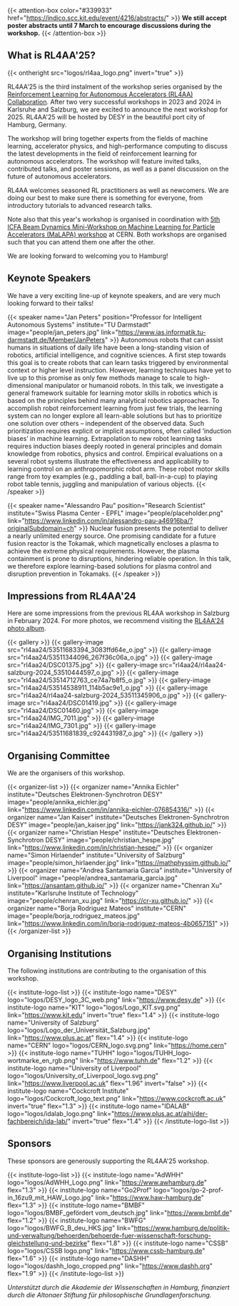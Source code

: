 ---
---

{{< attention-box color="#339933" href="https://indico.scc.kit.edu/event/4216/abstracts/" >}}
**We still accept poster abstracts until 7 March to encourage discussions during the workshop.**
{{< /attention-box >}}

## What is RL4AA'25?

{{< ontheright src="logos/rl4aa_logo.png" invert="true" >}}

RL4AA'25 is the third instalment of the workshop series organised by the [Reinforcement Learning for Autonomous Accelerators (RL4AA) Collaboration](https://rl4aa.github.io/). After two very successful workshops in 2023 and 2024 in Karlsruhe and Salzburg, we are excited to announce the next workshop for 2025. RL4AA'25 will be hosted by DESY in the beautiful port city of Hamburg, Germany.

The workshop will bring together experts from the fields of machine learning, accelerator physics, and high-performance computing to discuss the latest developments in the field of reinforcement learning for autonomous accelerators. The workshop will feature invited talks, contributed talks, and poster sessions, as well as a panel discussion on the future of autonomous accelerators.

RL4AA welcomes seasoned RL practitioners as well as newcomers. We are doing our best to make sure there is something for everyone, from introductory tutorials to advanced research talks.

Note also that this year's workshop is organised in coordination with [5th ICFA Beam Dynamics Mini-Workshop on Machine Learning for Particle Accelerators (MaLAPA) workshop](https://indico.cern.ch/event/1382428/) at CERN. Both workshops are organised such that you can attend them one after the other.

We are looking forward to welcoming you to Hamburg!

## Keynote Speakers

We have a very exciting line-up of keynote speakers, and are very much looking forward to their talks!

{{< speaker name="Jan Peters" position="Professor for Intelligent Autonomous Systems" institute="TU Darmstadt" image="people/jan_peters.jpg" link="https://www.ias.informatik.tu-darmstadt.de/Member/JanPeters" >}}
Autonomous robots that can assist humans in situations of daily life have been a long-standing vision of robotics, artificial intelligence, and cognitive sciences. A first step towards this goal is to create robots that can learn tasks triggered by environmental context or higher level instruction. However, learning techniques have yet to live up to this promise as only few methods manage to scale to high-dimensional manipulator or humanoid robots. In this talk, we investigate a general framework suitable for learning motor skills in robotics which is based on the principles behind many analytical robotics approaches. To accomplish robot reinforcement learning from just few trials, the learning system can no longer explore all learn-able solutions but has to prioritize one solution over others – independent of the observed data. Such prioritization requires explicit or implicit assumptions, often called ‘induction biases’ in machine learning. Extrapolation to new robot learning tasks requires induction biases deeply rooted in general principles and domain knowledge from robotics, physics and control. Empirical evaluations on a several robot systems illustrate the effectiveness and applicability to learning control on an anthropomorphic robot arm. These robot motor skills range from toy examples (e.g., paddling a ball, ball-in-a-cup) to playing robot table tennis, juggling and manipulation of various objects.
{{< /speaker >}}

{{< speaker name="Alessandro Pau" position="Research Scientist" institute="Swiss Plasma Center - EPFL" image="people/placeholder.png" link="https://www.linkedin.com/in/alessandro-pau-a46916ba/?originalSubdomain=ch" >}}
Nuclear fusion presents the potential to deliver a nearly unlimited energy source. One promising candidate for a future fusion reactor is the Tokamak, which magnetically encloses a plasma to achieve the extreme physical requirements. However, the plasma containment is prone to disruptions, hindering reliable operation. In this talk, we therefore explore learning-based solutions for plasma control and disruption prevention in Tokamaks.
{{< /speaker >}}

## Impressions from RL4AA'24

Here are some impressions from the previous RL4AA workshop in Salzburg in February 2024. For more photos, we recommend visiting the [RL4AA'24 photo album](https://flic.kr/s/aHBqjBd84t).

{{< gallery >}}
{{< gallery-image src="rl4aa24/53511683394_3083ffd64e_o.jpg" >}}
{{< gallery-image src="rl4aa24/53511344096_267f36c06a_o.jpg" >}}
{{< gallery-image src="rl4aa24/DSC01375.jpg" >}}
{{< gallery-image src="rl4aa24/rl4aa24-salzburg-2024_53510444597_o.jpg" >}}
{{< gallery-image src="rl4aa24/53514712763_ce74a7b8f5_o.jpg" >}}
{{< gallery-image src="rl4aa24/53514538911_114b5ac9e1_o.jpg" >}}
{{< gallery-image src="rl4aa24/rl4aa24-salzburg-2024_53511345906_o.jpg" >}}
{{< gallery-image src="rl4aa24/DSC01419.jpg" >}}
{{< gallery-image src="rl4aa24/DSC01460.jpg" >}}
{{< gallery-image src="rl4aa24/IMG_7011.jpg" >}}
{{< gallery-image src="rl4aa24/IMG_7301.jpg" >}}
{{< gallery-image src="rl4aa24/53511681839_c924431987_o.jpg" >}}
{{< /gallery >}}

## Organising Committee

We are the organisers of this workshop.

{{< organizer-list >}}
{{< organizer name="Annika Eichler" institute="Deutsches Elektronen-Synchrotron DESY" image="people/annika_eichler.jpg" link="https://www.linkedin.com/in/annika-eichler-076854316/" >}}
{{< organizer name="Jan Kaiser" institute="Deutsches Elektronen-Synchrotron DESY" image="people/jan_kaiser.jpg" link="https://jank324.github.io/" >}}
{{< organizer name="Christian Hespe" institute="Deutsches Elektronen-Synchrotron DESY" image="people/christian_hespe.jpg" link="https://www.linkedin.com/in/christian-hespe/" >}}
{{< organizer name="Simon Hirlaender" institute="University of Salzburg" image="people/simon_hirlaender.jpg" link="https://mathphyssim.github.io/" >}}
{{< organizer name="Andrea Santamaria Garcia" institute="University of Liverpool" image="people/andrea_santamaria_garcia.jpg" link="https://ansantam.github.io/" >}}
{{< organizer name="Chenran Xu" institute="Karlsruhe Institute of Technology" image="people/chenran_xu.jpg" link="https://cr-xu.github.io/" >}}
{{< organizer name="Borja Rodriguez Mateos" institute="CERN" image="people/borja_rodriguez_mateos.jpg" link="https://www.linkedin.com/in/borja-rodriguez-mateos-4b0657151" >}}
{{< /organizer-list >}}

## Organising Institutions

The following institutions are contributing to the organisation of this workshop.

{{< institute-logo-list >}}
{{< institute-logo name="DESY" logo="logos/DESY_logo_3C_web.png" link="https://www.desy.de" >}}
{{< institute-logo name="KIT" logo="logos/Logo_KIT.svg.png" link="https://www.kit.edu" invert="true" flex="1.4" >}}
{{< institute-logo name="University of Salzburg" logo="logos/Logo_der_Universität_Salzburg.jpg" link="https://www.plus.ac.at" flex="1.4" >}}
{{< institute-logo name="CERN" logo="logos/CERN_logo.svg.png" link="https://home.cern" >}}
{{< institute-logo name="TUHH" logo="logos/TUHH_logo-wortmarke_en_rgb.png" link="https://www.tuhh.de" flex="1.2" >}}
{{< institute-logo name="University of Liverpool" logo="logos/University_of_Liverpool_logo.svg.png" link="https://www.liverpool.ac.uk" flex="1.96" invert="false" >}}
{{< institute-logo name="Cockcroft Institute" logo="logos/Cockcroft_logo_text.png" link="https://www.cockcroft.ac.uk" invert="true" flex="1.3" >}}
{{< institute-logo name="IDALAB" logo="logos/idalab_logo.png" link="https://www.plus.ac.at/aihi/der-fachbereich/ida-lab/" invert="true" flex="1.4" >}}
{{< /institute-logo-list >}}

## Sponsors

These sponsors are generously supporting the RL4AA'25 workshop.

{{< institute-logo-list >}}
{{< institute-logo name="AdWHH" logo="logos/AdWHH_Logo.png" link="https://www.awhamburg.de" flex="1.3" >}}
{{< institute-logo name="Go2Prof" logo="logos/go-2-prof-in_16zu9_mit_HAW_Logo.jpg" link="https://www.haw-hamburg.de" flex="1.3" >}}
{{< institute-logo name="BMBF" logo="logos/BMBF_gefördert vom_deutsch.jpg" link="https://www.bmbf.de" flex="1.2" >}}
{{< institute-logo name="BWFG" logo="logos/BWFG_B_deu_HKS.jpg" link="https://www.hamburg.de/politik-und-verwaltung/behoerden/behoerde-fuer-wissenschaft-forschung-gleichstellung-und-bezirke" flex="1.8" >}}
{{< institute-logo name="CSSB" logo="logos/CSSB logo.png" link="https://www.cssb-hamburg.de" flex="1.6" >}}
{{< institute-logo name="DASHH" logo="logos/dashh_logo_cropped.png" link="https://www.dashh.org" flex="1.9" >}}
{{< /institute-logo-list >}}

_Unterstützt durch die Akademie der Wissenschaften in Hamburg, finanziert durch die Altonaer Stiftung für philosophische Grundlagenforschung._
